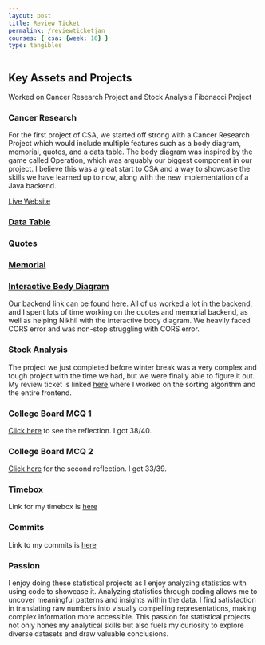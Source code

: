 ```yaml
---
layout: post
title: Review Ticket
permalink: /reviewticketjan
courses: { csa: {week: 16} }
type: tangibles
---
```


## Key Assets and Projects

Worked on Cancer Research Project and Stock Analysis Fibonacci Project

### Cancer Research

For the first project of CSA, we started off strong with a Cancer Research Project which would include multiple features such as a body diagram, memorial, quotes, and a data table. The body diagram was inspired by the game called Operation, which was arguably our biggest component in our project. I believe this was a great start to CSA and a way to showcase the skills we have learned up to now, along with the new implementation of a Java backend.

[Live Website](https://krishiv111.github.io/KPNSTeam/)

### [Data Table](https://krishiv111.github.io/KPNSTeam/data-table)
### [Quotes](https://krishiv111.github.io/KPNSTeam/quotes/)
### [Memorial](https://krishiv111.github.io/KPNSTeam/memorial/)
### [Interactive Body Diagram](https://krishiv111.github.io/KPNSTeam/bodydiagram)

Our backend link can be found [here](https://kpns.stu.nighthawkcodingsociety.com/). All of us worked a lot in the backend, and I spent lots of time working on the quotes and memorial backend, as well as helping Nikhil with the interactive body diagram. We heavily faced CORS error and was non-stop struggling with CORS error. 

### Stock Analysis

The project we just completed before winter break was a very complex and tough project with the time we had, but we were finally able to figure it out. My review ticket is linked [here](https://github.com/divorced-coders/divorce-analysis-frontend/issues/5#issue-2035263414) where I worked on the sorting algorithm and the entire frontend. 

### College Board MCQ 1

[Click here](https://paravsalaniwal.github.io/praopersonal/2023/11/08/cbblog.html) to see the reflection. I got 38/40.

### College Board MCQ 2

[Click here](https://paravsalaniwal.github.io/praopersonal/2015mcqblog) for the second reflection. I got 33/39.

### Timebox

Link for my timebox is [here](https://paravsalaniwal.github.io/praopersonal/timebox)

### Commits

Link to my commits is [here](https://github.com/paravsalaniwal)

### Passion

I enjoy doing these statistical projects as I enjoy analyzing statistics with using code to showcase it. Analyzing statistics through coding allows me to uncover meaningful patterns and insights within the data. I find satisfaction in translating raw numbers into visually compelling representations, making complex information more accessible. This passion for statistical projects not only hones my analytical skills but also fuels my curiosity to explore diverse datasets and draw valuable conclusions.